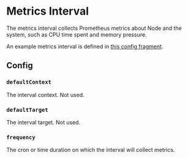 # Metrics Interval

The metrics interval collects Prometheus metrics about Node and the system, such as CPU time spent and memory pressure.

An example metrics interval is defined in [this config fragment](./metrics-interval.yml).

## Config

### `defaultContext`

The interval context. Not used.

### `defaultTarget`

The interval target. Not used.

### `frequency`

The cron or time duration on which the interval will collect metrics.
